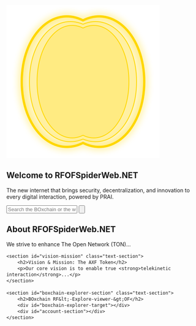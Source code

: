 
<section class="hero-section">
    <div class="hero-content">
        <img class="hero-logo" src="https://raw.githubusercontent.com/RFOF-NETWORK/RFOF-NETWORK/main/assets/rotating_cyber_brain.svg" alt="RFOFSpiderWeb.NET Cyber Brain Logo">
        <h1>Welcome to RFOFSpiderWeb.NET</h1>
        <p>The new internet that brings security, decentralization, and innovation to every digital interaction, powered by PRAI.</p>
        <div class="praiai-search-container">
            <input type="text" id="praiai-search-input" class="praiai-search-input" placeholder="Search the BOxchain or the web with PRAI..." onkeydown="if(event.key === 'Enter') RFOF_APP.performGlobalSearch();">
            <button class="praiai-search-button" onclick="RFOF_APP.performGlobalSearch()" aria-label="Search">
                <svg aria-hidden="true" focusable="false" role="img" xmlns="http://www.w3.org/2000/svg" viewBox="0 0 512 512">
                    <path fill="currentColor" d="M416 208c0 45.9-14.9 88.3-40 122.7L502.6 457.4c12.5 12.5 12.5 32.8 0 45.3s-32.8 12.5-45.3 0L330.7 376c-34.4 25.1-76.8 40-122.7 40C93.1 416 0 322.9 0 208S93.1 0 208 0S416 93.1 416 208zM208 352a144 144 0 1 0 0-288 144 144 0 1 0 0 288z"></path>
                </svg>
            </button>
        </div>
    </div>
</section>

<div class="content-container">
    <section id="about" class="text-section">
        <h2>About RFOFSpiderWeb.NET</h2>
        <p>We strive to enhance The Open Network (TON)...</p>
    </section>
    
    <section id="vision-mission" class="text-section">
        <h2>Vision & Mission: The AXF Token</h2>
        <p>Our core vision is to enable true <strong>telekinetic interaction</strong>...</p>
    </section>

    <section id="boxchain-explorer-section" class="text-section">
        <h2>BOxchain RF&lt;-Explore-viewer-&gt;OF</h2>
        <div id="boxchain-explorer-target"></div>
        <div id="account-section"></div>
    </section>
</div>
